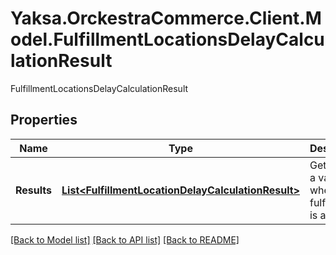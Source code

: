 # Yaksa.OrckestraCommerce.Client.Model.FulfillmentLocationsDelayCalculationResult
FulfillmentLocationsDelayCalculationResult

## Properties

Name | Type | Description | Notes
------------ | ------------- | ------------- | -------------
**Results** | [**List&lt;FulfillmentLocationDelayCalculationResult&gt;**](FulfillmentLocationDelayCalculationResult.md) | Gets or sets a value whether fulfillment is available. | [optional] 

[[Back to Model list]](../README.md#documentation-for-models) [[Back to API list]](../README.md#documentation-for-api-endpoints) [[Back to README]](../README.md)


